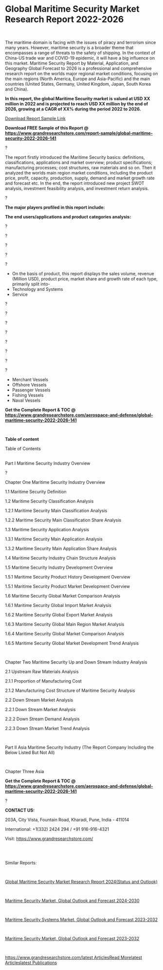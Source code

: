 <h1>Global Maritime Security Market Research Report 2022-2026</h1><br/><p>The maritime domain is facing with the issues of piracy and terrorism since many years. However, maritime security is a broader theme that encompasses a range of threats to the safety of shipping. In the context of China-US trade war and COVID-19 epidemic, it will have a big influence on this market. Maritime Security Report by Material, Application, and Geography Global Forecast to 2026 is a professional and comprehensive research report on the worlds major regional market conditions, focusing on the main regions (North America, Europe and Asia-Pacific) and the main countries (United States, Germany, United Kingdom, Japan, South Korea and China).</p>
 
 
 
 <p><strong>In this report, the global Maritime Security market is valued at USD XX million in 2022 and is projected to reach USD XX million by the end of 2026, growing at a <strong>CAGR</strong> of XX% during the period 2022 to 2026.</strong></p>
 
 
 
 <p><a href="https://www.grandresearchstore.com/mr-admin/report-sample/global-maritime-security-2022-2026-141">Download Report Sample Link</a></p>
 
 
 
 <div><b>Download FREE Sample of this Report @ <a href="https://www.grandresearchstore.com/report-sample/global-maritime-security-2022-2026-141">https://www.grandresearchstore.com/report-sample/global-maritime-security-2022-2026-141</a></b></div>
 
 
 
 <p>? </p>
 
 
 
 <p>The report firstly introduced the Maritime Security basics: definitions, classifications, applications and market overview; product specifications; manufacturing processes; cost structures, raw materials and so on. Then it analyzed the worlds main region market conditions, including the product price, profit, capacity, production, supply, demand and market growth rate and forecast etc. In the end, the report introduced new project SWOT analysis, investment feasibility analysis, and investment return analysis.</p>
 
 
 
 <p>? </p>
 
 
 
 <p><strong>The <strong>major players</strong> profiled in this report include:</strong></p>
 
 
 
 <p><strong>The end users/applications and product categories analysis:</strong></p>
 
 
 
 <p>? </p>
 
 
 
 <p>? </p>
 
 
 
 <p>? </p>
 
 
 
 <p>? </p>
 
 
 
 <p>? </p>
 
 
 
 <ul>
 
 <li>On the basis of product, this report displays the sales volume, revenue (Million USD), product price, market share and growth rate of each type, primarily split into-</li>
 
 <li>Technology and Systems</li>
 
 <li>Service</li>
 
 </ul>
 
 
 
 <p>? </p>
 
 
 
 <p>? </p>
 
 
 
 <p>? </p>
 
 
 
 <p>? </p>
 
 
 
 <p>? </p>
 
 
 
 <p>? </p>
 
 
 
 <p>? </p>
 
 
 
 <p>? </p>
 
 
 
 <ul>
 
 <li>Merchant Vessels</li>
 
 <li>Offshore Vessels</li>
 
 <li>Passenger Vessels</li>
 
 <li>Fishing Vessels</li>
 
 <li>Naval Vessels</li>
 
 </ul>
 
 
 
 <div><b>Get the Complete Report & TOC @ <a href="https://www.grandresearchstore.com/aerospace-and-defense/global-maritime-security-2022-2026-141">https://www.grandresearchstore.com/aerospace-and-defense/global-maritime-security-2022-2026-141</a></b></div>
 
 
 
 <p><br />
 
 <b>Table of content</b></p>
 
 
 
 <p>Table of Contents<br />
 
 <br />
 
 Part I Maritime Security Industry Overview<br />
 
 ?<br />
 
 Chapter One Maritime Security Industry Overview<br />
 
 1.1 Maritime Security Definition<br />
 
 1.2 Maritime Security Classification Analysis<br />
 
 1.2.1 Maritime Security Main Classification Analysis<br />
 
 1.2.2 Maritime Security Main Classification Share Analysis<br />
 
 1.3 Maritime Security Application Analysis<br />
 
 1.3.1 Maritime Security Main Application Analysis<br />
 
 1.3.2 Maritime Security Main Application Share Analysis<br />
 
 1.4 Maritime Security Industry Chain Structure Analysis<br />
 
 1.5 Maritime Security Industry Development Overview<br />
 
 1.5.1 Maritime Security Product History Development Overview<br />
 
 1.5.1 Maritime Security Product Market Development Overview<br />
 
 1.6 Maritime Security Global Market Comparison Analysis<br />
 
 1.6.1 Maritime Security Global Import Market Analysis<br />
 
 1.6.2 Maritime Security Global Export Market Analysis<br />
 
 1.6.3 Maritime Security Global Main Region Market Analysis<br />
 
 1.6.4 Maritime Security Global Market Comparison Analysis<br />
 
 1.6.5 Maritime Security Global Market Development Trend Analysis<br />
 
 <br />
 
 Chapter Two Maritime Security Up and Down Stream Industry Analysis<br />
 
 2.1 Upstream Raw Materials Analysis<br />
 
 2.1.1 Proportion of Manufacturing Cost<br />
 
 2.1.2 Manufacturing Cost Structure of Maritime Security Analysis<br />
 
 2.2 Down Stream Market Analysis<br />
 
 2.2.1 Down Stream Market Analysis<br />
 
 2.2.2 Down Stream Demand Analysis<br />
 
 2.2.3 Down Stream Market Trend Analysis<br />
 
 <br />
 
 Part II Asia Maritime Security Industry (The Report Company Including the Below Listed But Not All)<br />
 
 <br />
 
 Chapter Three Asia</p>
 
 
 
 <div><b>Get the Complete Report & TOC @ <a href="https://www.grandresearchstore.com/aerospace-and-defense/global-maritime-security-2022-2026-141">https://www.grandresearchstore.com/aerospace-and-defense/global-maritime-security-2022-2026-141</a></b></div>
 
 
 
 <p>? </p>
 
 
 
 <p><b>CONTACT US:</b><br />
 
 203A, City Vista, Fountain Road, Kharadi, Pune, India - 411014<br />
 
 International: +1(332) 2424 294 / +91 916-916-4321<br />
 
 Visit: <a href="https://www.grandresearchstore.com/">https://www.grandresearchstore.com/</a><br />
 
 <br />
 
 <br />
 
 Similar Reports:<br />
 
 <br />
 
 <a href="https://www.grandresearchstore.com/automotive-and-transportation/global-maritime-security-2024-885">Global Maritime Security Market Research Report 2024(Status and Outlook)</a><br />
 
 <br />
 
 <a href="https://www.grandresearchstore.com/automotive-and-transportation/global-maritime-security-forecast-2024-2030-501">Maritime Security Market, Global Outlook and Forecast 2024-2030</a><br />
 
 <br />
 
 <a href="https://www.grandresearchstore.com/semiconductor-and-electronics/global-maritime-security-systems-forecast-2023-2032-26">Maritime Security Systems Market, Global Outlook and Forecast 2023-2032</a><br />
 
 <br />
 
 <a href="https://www.grandresearchstore.com/automotive-and-transportation/global-maritime-security-forecast-2023-2032-82">Maritime Security Market, Global Outlook and Forecast 2023-2032</a><br />
 
 <br />
 
 <a href="https://gyeongbokgung.com">https://www.grandresearchstore.com/</a><a href="https://hallyeomaritime.com">latest Articles</a><a href="https://jingwansa.com">Read More</a><a href="https://nguoiviet.jp/">latest Articles</a><a href="https://www.intelmarketresearch.com/">latest Publications</a></p>